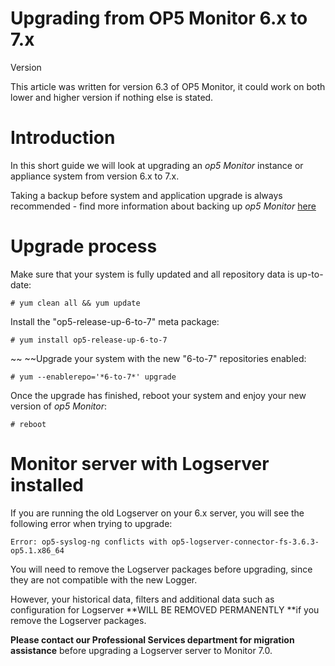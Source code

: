 # Upgrading from OP5 Monitor 6.x to 7.x

Version

This article was written for version 6.3 of OP5 Monitor, it could work on both lower and higher version if nothing else is stated.

# Introduction

In this short guide we will look at upgrading an *op5 Monitor* instance or appliance system from version 6.x to 7.x.

Taking a backup before system and application upgrade is always recommended - find more information about backing up *op5 Monitor* [here](https://kb.op5.com/display/DOC/Configuration+backup+tool)

# Upgrade process

Make sure that your system is fully updated and all repository data is up-to-date:

``` {.text data-syntaxhighlighter-params="brush: text; gutter: false; theme: Confluence" data-theme="Confluence" style="brush: text; gutter: false; theme: Confluence"}
# yum clean all && yum update
```

Install the "op5-release-up-6-to-7" meta package:

``` {.text data-syntaxhighlighter-params="brush: text; gutter: false; theme: Confluence" data-theme="Confluence" style="brush: text; gutter: false; theme: Confluence"}
# yum install op5-release-up-6-to-7
```

~~
~~Upgrade your system with the new "6-to-7" repositories enabled:

``` {.text data-syntaxhighlighter-params="brush: text; gutter: false; theme: Confluence" data-theme="Confluence" style="brush: text; gutter: false; theme: Confluence"}
# yum --enablerepo='*6-to-7*' upgrade
```

Once the upgrade has finished, reboot your system and enjoy your new version of *op5 Monitor*:

``` {.text data-syntaxhighlighter-params="brush: text; gutter: false; theme: Confluence" data-theme="Confluence" style="brush: text; gutter: false; theme: Confluence"}
# reboot
```

# Monitor server with Logserver installed

If you are running the old Logserver on your 6.x server, you will see the following error when trying to upgrade:

``` {.text data-syntaxhighlighter-params="brush: text; gutter: false; theme: Confluence" data-theme="Confluence" style="brush: text; gutter: false; theme: Confluence"}
Error: op5-syslog-ng conflicts with op5-logserver-connector-fs-3.6.3-op5.1.x86_64
```

You will need to remove the Logserver packages before upgrading, since they are not compatible with the new Logger.

However, your historical data, filters and additional data such as configuration for Logserver **WILL BE REMOVED PERMANENTLY **if you remove the Logserver packages.

**Please contact our Professional Services department for migration assistance** before upgrading a Logserver server to Monitor 7.0.
